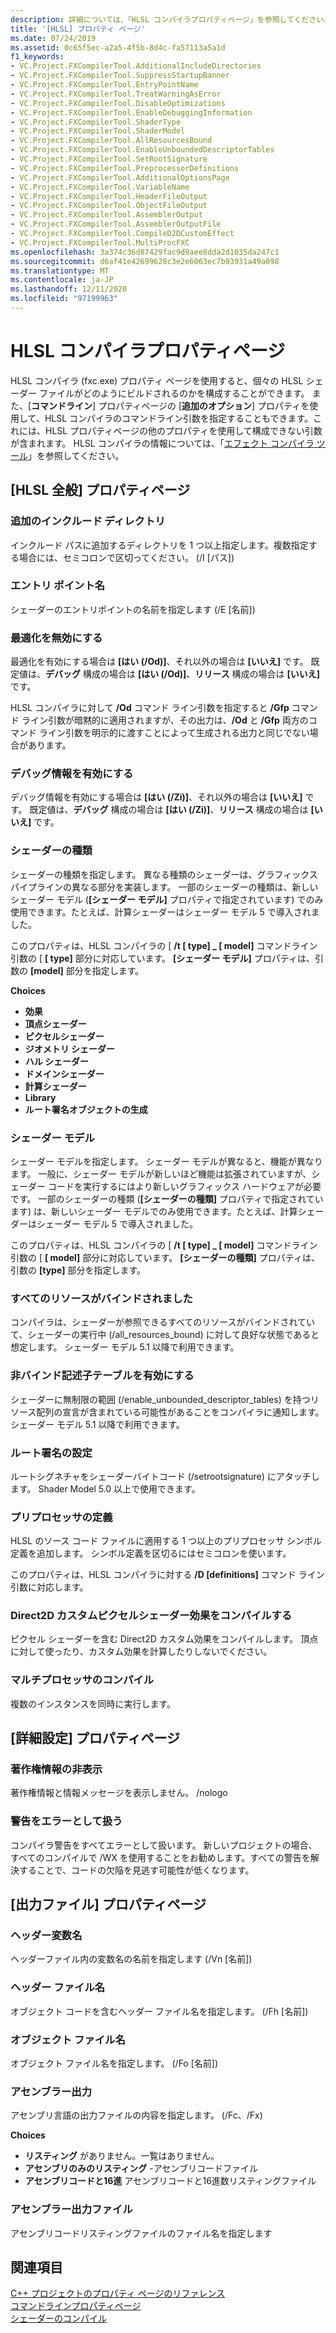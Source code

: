 ```yaml
---
description: 詳細については、「HLSL コンパイラプロパティページ」を参照してください。
title: '[HLSL] プロパティ ページ'
ms.date: 07/24/2019
ms.assetid: 0c65f5ec-a2a5-4f5b-8d4c-fa57113a5a1d
f1_keywords:
- VC.Project.FXCompilerTool.AdditionalIncludeDirectories
- VC.Project.FXCompilerTool.SuppressStartupBanner
- VC.Project.FXCompilerTool.EntryPointName
- VC.Project.FXCompilerTool.TreatWarningAsError
- VC.Project.FXCompilerTool.DisableOptimizations
- VC.Project.FXCompilerTool.EnableDebuggingInformation
- VC.Project.FXCompilerTool.ShaderType
- VC.Project.FXCompilerTool.ShaderModel
- VC.Project.FXCompilerTool.AllResourcesBound
- VC.Project.FXCompilerTool.EnableUnboundedDescriptorTables
- VC.Project.FXCompilerTool.SetRootSignature
- VC.Project.FXCompilerTool.PreprocessorDefinitions
- VC.Project.FXCompilerTool.AdditionalOptionsPage
- VC.Project.FXCompilerTool.VariableName
- VC.Project.FXCompilerTool.HeaderFileOutput
- VC.Project.FXCompilerTool.ObjectFileOutput
- VC.Project.FXCompilerTool.AssemblerOutput
- VC.Project.FXCompilerTool.AssemblerOutputFile
- VC.Project.FXCompilerTool.CompileD2DCustomEffect
- VC.Project.FXCompilerTool.MultiProcFXC
ms.openlocfilehash: 3a374c36d87429fac9d9aee8dda2d1035da247c1
ms.sourcegitcommit: d6af41e42699628c3e2e6063ec7b03931a49a098
ms.translationtype: MT
ms.contentlocale: ja-JP
ms.lasthandoff: 12/11/2020
ms.locfileid: "97199963"
---
```

# <a name="hlsl-compiler-property-pages"></a>HLSL コンパイラプロパティページ

HLSL コンパイラ (fxc.exe) プロパティ ページを使用すると、個々の HLSL シェーダー ファイルがどのようにビルドされるのかを構成することができます。 また、[**コマンドライン**] プロパティページの [**追加のオプション**] プロパティを使用して、HLSL コンパイラのコマンドライン引数を指定することもできます。これには、HLSL プロパティページの他のプロパティを使用して構成できない引数が含まれます。 HLSL コンパイラの情報については、「[エフェクト コンパイラ ツール](/windows/win32/direct3dtools/fxc)」を参照してください。

## <a name="hlsl-general-property-page"></a>[HLSL 全般] プロパティページ

### <a name="additional-include-directories"></a>追加のインクルード ディレクトリ

インクルード パスに追加するディレクトリを 1 つ以上指定します。複数指定する場合には、セミコロンで区切ってください。 (/I [パス])

### <a name="entrypoint-name"></a>エントリ ポイント名

シェーダーのエントリポイントの名前を指定します (/E [名前])

### <a name="disable-optimizations"></a>最適化を無効にする

最適化を有効にする場合は **[はい (/Od)]**、それ以外の場合は **[いいえ]** です。 既定値は、**デバッグ** 構成の場合は **[はい (/Od)]**、**リリース** 構成の場合は **[いいえ]** です。

HLSL コンパイラに対して **/Od** コマンド ライン引数を指定すると **/Gfp** コマンド ライン引数が暗黙的に適用されますが、その出力は、**/Od** と **/Gfp** 両方のコマンド ライン引数を明示的に渡すことによって生成される出力と同じでない場合があります。

### <a name="enable-debugging-information"></a>デバッグ情報を有効にする

デバッグ情報を有効にする場合は **[はい (/Zi)]**、それ以外の場合は **[いいえ]** です。 既定値は、**デバッグ** 構成の場合は **[はい (/Zi)]**、**リリース** 構成の場合は **[いいえ]** です。

### <a name="shader-type"></a>シェーダーの種類

シェーダーの種類を指定します。 異なる種類のシェーダーは、グラフィックス パイプラインの異なる部分を実装します。 一部のシェーダーの種類は、新しいシェーダー モデル (**[シェーダー モデル]** プロパティで指定されています) でのみ使用できます。たとえば、計算シェーダーはシェーダー モデル 5 で導入されました。

このプロパティは、HLSL コンパイラの [ **/t \[ type] _ \[ model]** コマンドライン引数の [ **\[ type]** 部分に対応しています。 **[シェーダー モデル]** プロパティは、引数の **[model]** 部分を指定します。

**Choices**

- **効果**
- **頂点シェーダー**
- **ピクセルシェーダー**
- **ジオメトリ シェーダー**
- **ハル シェーダー**
- **ドメインシェーダー**
- **計算シェーダー**
- **Library**
- **ルート署名オブジェクトの生成**

### <a name="shader-model"></a>シェーダー モデル

シェーダー モデルを指定します。 シェーダー モデルが異なると、機能が異なります。 一般に、シェーダー モデルが新しいほど機能は拡張されていますが、シェーダー コードを実行するにはより新しいグラフィックス ハードウェアが必要です。 一部のシェーダーの種類 (**[シェーダーの種類]** プロパティで指定されています) は、新しいシェーダー モデルでのみ使用できます。たとえば、計算シェーダーはシェーダー モデル 5 で導入されました。

このプロパティは、HLSL コンパイラの [ **/t \[ type] _ \[ model]** コマンドライン引数の [ **\[ model]** 部分に対応しています。 **[シェーダーの種類]** プロパティは、引数の **[type]** 部分を指定します。

### <a name="all-resources-bound"></a>すべてのリソースがバインドされました

コンパイラは、シェーダーが参照できるすべてのリソースがバインドされていて、シェーダーの実行中 (/all_resources_bound) に対して良好な状態であると想定します。 シェーダー モデル 5.1 以降で利用できます。

### <a name="enable-unbounded-descriptor-tables"></a>非バインド記述子テーブルを有効にする

シェーダーに無制限の範囲 (/enable_unbounded_descriptor_tables) を持つリソース配列の宣言が含まれている可能性があることをコンパイラに通知します。 シェーダー モデル 5.1 以降で利用できます。

### <a name="set-root-signature"></a>ルート署名の設定

ルートシグネチャをシェーダーバイトコード (/setrootsignature) にアタッチします。 Shader Model 5.0 以上で使用できます。

### <a name="preprocessor-definitions"></a>プリプロセッサの定義

HLSL のソース コード ファイルに適用する 1 つ以上のプリプロセッサ シンボル定義を追加します。 シンボル定義を区切るにはセミコロンを使います。

このプロパティは、HLSL コンパイラに対する **/D \[definitions]** コマンド ライン引数に対応します。

### <a name="compile-a-direct2d-custom-pixel-shader-effect"></a>Direct2D カスタムピクセルシェーダー効果をコンパイルする

ピクセル シェーダーを含む Direct2D カスタム効果をコンパイルします。 頂点に対して使ったり、カスタム効果を計算したりしないでください。

### <a name="multi-processor-compilation"></a>マルチプロセッサのコンパイル

複数のインスタンスを同時に実行します。

## <a name="advanced-property-page"></a>[詳細設定] プロパティページ

### <a name="suppress-startup-banner"></a>著作権情報の非表示

著作権情報と情報メッセージを表示しません。 /nologo

### <a name="treat-warnings-as-errors"></a>警告をエラーとして扱う

コンパイラ警告をすべてエラーとして扱います。 新しいプロジェクトの場合、すべてのコンパイルで /WX を使用することをお勧めします。すべての警告を解決することで、コードの欠陥を見逃す可能性が低くなります。

## <a name="output-files-property-page"></a>[出力ファイル] プロパティページ

### <a name="header-variable-name"></a>ヘッダー変数名

ヘッダーファイル内の変数名の名前を指定します (/Vn [名前])

### <a name="header-file-name"></a>ヘッダー ファイル名

オブジェクト コードを含むヘッダー ファイル名を指定します。 (/Fh [名前])

### <a name="object-file-name"></a>オブジェクト ファイル名

オブジェクト ファイル名を指定します。 (/Fo [名前])

### <a name="assembler-output"></a>アセンブラー出力

アセンブリ言語の出力ファイルの内容を指定します。 (/Fc、/Fx)

**Choices**

- **リスティング** がありません。一覧はありません。
- **アセンブリのみのリスティング** -アセンブリコードファイル
- **アセンブリコードと16進** アセンブリコードと16進数リスティングファイル

### <a name="assembler-output-file"></a>アセンブラー出力ファイル

アセンブリコードリスティングファイルのファイル名を指定します

## <a name="see-also"></a>関連項目

[C++ プロジェクトのプロパティ ページのリファレンス](property-pages-visual-cpp.md)<br>
[コマンドラインプロパティページ](command-line-property-pages.md)<br>
[シェーダーのコンパイル](/windows/win32/direct3dhlsl/dx-graphics-hlsl-part1)
